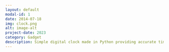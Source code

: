 ```yaml
---
layout: default
modal-id: 1
date: 2014-07-18
img: clock.png
alt: image-alt
project-date: 2023
category: Gadget
description: Simple digital clock made in Python providing accurate timekeeping, using the time module and Tkinter library
---
```

